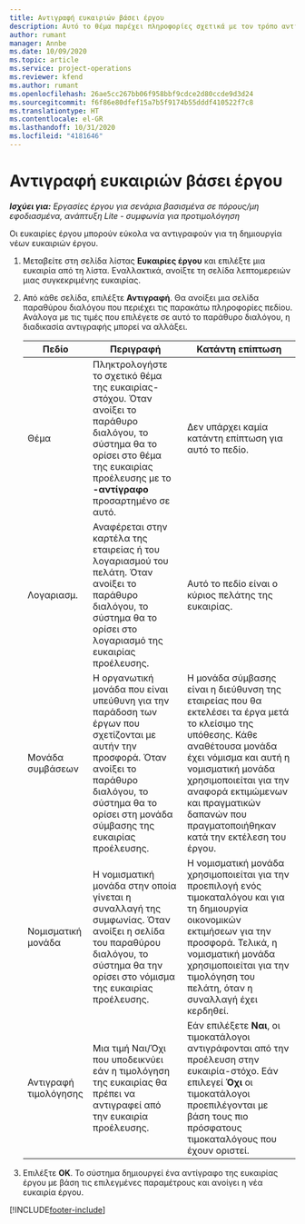 ```yaml
---
title: Αντιγραφή ευκαιριών βάσει έργου
description: Αυτό το θέμα παρέχει πληροφορίες σχετικά με τον τρόπο αντιγραφής ευκαιριών βάσει έργου στο Project Operations.
author: rumant
manager: Annbe
ms.date: 10/09/2020
ms.topic: article
ms.service: project-operations
ms.reviewer: kfend
ms.author: rumant
ms.openlocfilehash: 26ae5cc267bb06f958bbf9cdce2d80ccde9d3d24
ms.sourcegitcommit: f6f86e80dfef15a7b5f9174b55dddf410522f7c8
ms.translationtype: HT
ms.contentlocale: el-GR
ms.lasthandoff: 10/31/2020
ms.locfileid: "4181646"
---
```

# <a name="copy-project-based-opportunities"></a>Αντιγραφή ευκαιριών βάσει έργου

_**Ισχύει για:** Εργασίες έργου για σενάρια βασισμένα σε πόρους/μη εφοδιασμένα, ανάπτυξη Lite - συμφωνία για προτιμολόγηση_


Οι ευκαιρίες έργου μπορούν εύκολα να αντιγραφούν για τη δημιουργία νέων ευκαιριών έργου. 

1. Μεταβείτε στη σελίδα λίστας **Ευκαιρίες έργου** και επιλέξτε μια ευκαιρία από τη λίστα. Εναλλακτικά, ανοίξτε τη σελίδα λεπτομερειών μιας συγκεκριμένης ευκαιρίας. 
2. Από κάθε σελίδα, επιλέξτε **Αντιγραφή**. Θα ανοίξει μια σελίδα παραθύρου διαλόγου που περιέχει τις παρακάτω πληροφορίες πεδίου. Ανάλογα με τις τιμές που επιλέγετε σε αυτό το παράθυρο διαλόγου, η διαδικασία αντιγραφής μπορεί να αλλάξει.

    | **Πεδίο** | **Περιγραφή** | **Κατάντη επίπτωση** |
    | --- | --- | --- |
    | Θέμα | Πληκτρολογήστε το σχετικό θέμα της ευκαιρίας-στόχου. Όταν ανοίξει το παράθυρο διαλόγου, το σύστημα θα το ορίσει στο θέμα της ευκαιρίας προέλευσης με το **-αντίγραφο** προσαρτημένο σε αυτό. | Δεν υπάρχει καμία κατάντη επίπτωση για αυτό το πεδίο. |
    | Λογαριασμ. | Αναφέρεται στην καρτέλα της εταιρείας ή του λογαριασμού του πελάτη. Όταν ανοίξει το παράθυρο διαλόγου, το σύστημα θα το ορίσει στο λογαριασμό της ευκαιρίας προέλευσης. | Αυτό το πεδίο είναι ο κύριος πελάτης της ευκαιρίας. |
    | Μονάδα συμβάσεων | Η οργανωτική μονάδα που είναι υπεύθυνη για την παράδοση των έργων που σχετίζονται με αυτήν την προσφορά. Όταν ανοίξει το παράθυρο διαλόγου, το σύστημα θα το ορίσει στη μονάδα σύμβασης της ευκαιρίας προέλευσης. | Η μονάδα σύμβασης είναι η διεύθυνση της εταιρείας που θα εκτελέσει τα έργα μετά το κλείσιμο της υπόθεσης. Κάθε αναθέτουσα μονάδα έχει νόμισμα και αυτή η νομισματική μονάδα χρησιμοποιείται για την αναφορά εκτιμώμενων και πραγματικών δαπανών που πραγματοποιήθηκαν κατά την εκτέλεση του έργου. |
    | Νομισματική μονάδα | Η νομισματική μονάδα στην οποία γίνεται η συναλλαγή της συμφωνίας. Όταν ανοίξει η σελίδα του παραθύρου διαλόγου, το σύστημα θα την ορίσει στο νόμισμα της ευκαιρίας προέλευσης. | Η νομισματική μονάδα χρησιμοποιείται για την προεπιλογή ενός τιμοκαταλόγου και για τη δημιουργία οικονομικών εκτιμήσεων για την προσφορά. Τελικά, η νομισματική μονάδα χρησιμοποιείται για την τιμολόγηση του πελάτη, όταν η συναλλαγή έχει κερδηθεί. |
    | Αντιγραφή τιμολόγησης | Μια τιμή Ναι/Όχι που υποδεικνύει εάν η τιμολόγηση της ευκαιρίας θα πρέπει να αντιγραφεί από την ευκαιρία προέλευσης. | Εάν επιλέξετε **Ναι**, οι τιμοκατάλογοι αντιγράφονται από την προέλευση στην ευκαιρία-στόχο. Εάν επιλεγεί **Όχι** οι τιμοκατάλογοι προεπιλέγονται με βάση τους πιο πρόσφατους τιμοκαταλόγους που έχουν οριστεί. |

3. Επιλέξτε **OK**. Το σύστημα δημιουργεί ένα αντίγραφο της ευκαιρίας έργου με βάση τις επιλεγμένες παραμέτρους και ανοίγει η νέα ευκαιρία έργου.


[!INCLUDE[footer-include](../includes/footer-banner.md)]